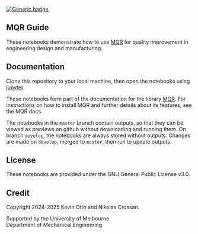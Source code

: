 [![Generic badge](https://img.shields.io/badge/compatibility-mqrpy%20>=%200.6.0-blue.svg)](https://nklsxn.github.io/mqr/latest/)
<!-- This commit is compatible with `mqrpy >= 0.6.0` -->

MQR Guide
---------
These notebooks demonstrate how to use [MQR](https://nklsxn.github.io/mqr/latest/)
for quality improvement in engineering design and manufacturing.

Documentation
-------------
Clone this repository to your local machine, then open the notebooks using [jupyter](https://jupyter.org).

These notebooks form part of the documentation for the library [MQR](https://nklsxn.github.io/mqr/latest/).
For instructions on how to install MQR and further details about its features, see the MQR docs.

The notebooks in the `master` branch contain outputs, so that they can be viewed
as previews on github without downloading and running them.
On branch `develop`, the notebooks are always stored without outputs.
Changes are made on `develop`, merged to `master`, then run to update outputs.

License
-------
These notebooks are provided under the GNU General Public License v3.0.

Credit
------
Copyright 2024-2025 Kevin Otto and Nikolas Crossan.

Supported by the University of Melbourne<br>
Department of Mechanical Engineering
